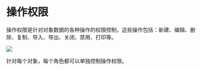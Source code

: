 # 操作权限
操作权限是针对对象数据的各种操作的权限控制，这些操作包括：新建、编辑、删除、复制、导入、导出、关闭、禁用、打印等。

![](https://tcs-devops.aliyuncs.com/storage/113455a9dd2f4158f8057de28041b8f62e12?Signature=eyJhbGciOiJIUzI1NiIsInR5cCI6IkpXVCJ9.eyJBcHBJRCI6IjVlNzQ4MmQ2MjE1MjJiZDVjN2Y5YjMzNSIsIl9hcHBJZCI6IjVlNzQ4MmQ2MjE1MjJiZDVjN2Y5YjMzNSIsIl9vcmdhbml6YXRpb25JZCI6IiIsImV4cCI6MTcxODA5NjI3NiwiaWF0IjoxNzE3NDkxNDc2LCJyZXNvdXJjZSI6Ii9zdG9yYWdlLzExMzQ1NWE5ZGQyZjQxNThmODA1N2RlMjgwNDFiOGY2MmUxMiJ9.Of4AKvcSW98ODc_SC1KlsMH_Xhg5nln6w5NRYatTsGo&download=image.png "")

针对每个对象，每个角色都可以单独控制操作权限。